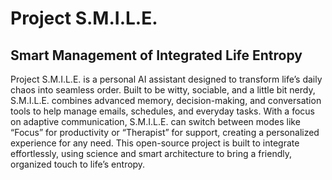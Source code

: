 # Project S.M.I.L.E.
## Smart Management of Integrated Life Entropy
Project S.M.I.L.E. is a personal AI assistant designed to transform life’s daily chaos into seamless order. Built to be witty, sociable, and a little bit nerdy, S.M.I.L.E. combines advanced memory, decision-making, and conversation tools to help manage emails, schedules, and everyday tasks. With a focus on adaptive communication, S.M.I.L.E. can switch between modes like “Focus” for productivity or “Therapist” for support, creating a personalized experience for any need. This open-source project is built to integrate effortlessly, using science and smart architecture to bring a friendly, organized touch to life’s entropy.
